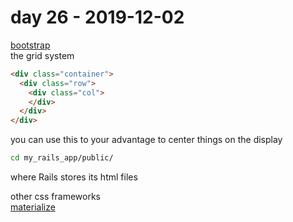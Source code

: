 # day 26 - 2019-12-02

[bootstrap](https://getbootstrap.com/)  
the grid system  

```html  
<div class="container">  
  <div class="row">  
    <div class="col">  
    </div>  
  </div>  
</div>  
```
you can use this to your advantage to center things on the display  

```bash  
cd my_rails_app/public/  
```
where Rails stores its html files  

other css frameworks  
[materialize](https://materializecss.com/)  

